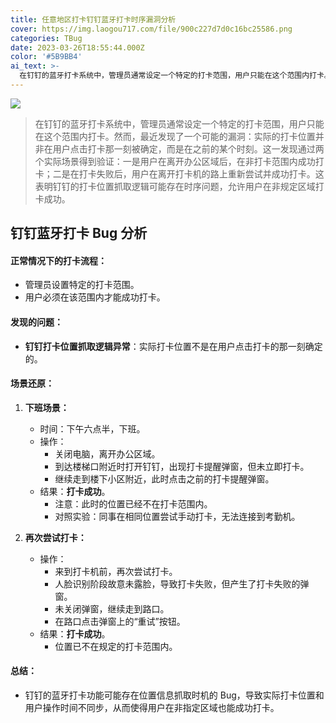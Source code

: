 ```yaml
---
title: 任意地区打卡钉钉蓝牙打卡时序漏洞分析
cover: https://img.laogou717.com/file/900c227d7d0c16bc25586.png
categories: TBug
date: 2023-03-26T18:55:44.000Z
color: '#5B9BB4'
ai_text: >-
  在钉钉的蓝牙打卡系统中，管理员通常设定一个特定的打卡范围，用户只能在这个范围内打卡。然而，最近发现了一个可能的漏洞：实际的打卡位置并非在用户点击打卡那一刻被确定，而是在之前的某个时刻。这一发现通过两个实际场景得到验证：一是用户在离开办公区域后，在非打卡范围内成功打卡；二是在打卡失败后，用户在离开打卡机的路上重新尝试并成功打卡。这表明钉钉的打卡位置抓取逻辑可能存在时序问题，允许用户在非规定区域打卡成功。
---
```

![](https://gw.alicdn.com/imgextra/i4/O1CN013OYoqp1foK6tig7lJ_!!6000000004053-2-tps-864-168.png)

>在钉钉的蓝牙打卡系统中，管理员通常设定一个特定的打卡范围，用户只能在这个范围内打卡。然而，最近发现了一个可能的漏洞：实际的打卡位置并非在用户点击打卡那一刻被确定，而是在之前的某个时刻。这一发现通过两个实际场景得到验证：一是用户在离开办公区域后，在非打卡范围内成功打卡；二是在打卡失败后，用户在离开打卡机的路上重新尝试并成功打卡。这表明钉钉的打卡位置抓取逻辑可能存在时序问题，允许用户在非规定区域打卡成功。

## 钉钉蓝牙打卡 Bug 分析
#### 正常情况下的打卡流程：
- 管理员设置特定的打卡范围。
- 用户必须在该范围内才能成功打卡。

#### 发现的问题：
- **钉钉打卡位置抓取逻辑异常**：实际打卡位置不是在用户点击打卡的那一刻确定的。

#### 场景还原：

1. **下班场景：**
   - 时间：下午六点半，下班。
   - 操作：
     - 关闭电脑，离开办公区域。
     - 到达楼梯口附近时打开钉钉，出现打卡提醒弹窗，但未立即打卡。
     - 继续走到楼下小区附近，此时点击之前的打卡提醒弹窗。
   - 结果：**打卡成功**。
     - 注意：此时的位置已经不在打卡范围内。
     - 对照实验：同事在相同位置尝试手动打卡，无法连接到考勤机。

2. **再次尝试打卡：**
   - 操作：
     - 来到打卡机前，再次尝试打卡。
     - 人脸识别阶段故意未露脸，导致打卡失败，但产生了打卡失败的弹窗。
     - 未关闭弹窗，继续走到路口。
     - 在路口点击弹窗上的“重试”按钮。
   - 结果：**打卡成功**。
     - 位置已不在规定的打卡范围内。

#### 总结：
- 钉钉的蓝牙打卡功能可能存在位置信息抓取时机的 Bug，导致实际打卡位置和用户操作时间不同步，从而使得用户在非指定区域也能成功打卡。
